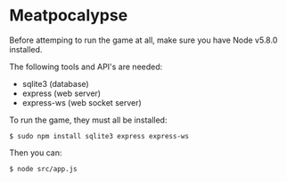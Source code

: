 Meatpocalypse
=============

Before attemping to run the game at all, make sure you have Node v5.8.0 installed.

The following tools and API's are needed:
- sqlite3 (database)
- express (web server)
- express-ws (web socket server)

To run the game, they must all be installed:

``` $ sudo npm install sqlite3 express express-ws ```

Then you can:

``` $ node src/app.js ```
